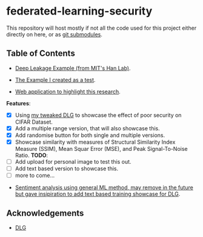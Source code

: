 # federated-learning-security

This repository will host mostly if not all the code used for this project either directly on here, or as [git submodules](https://git-scm.com/book/en/v2/Git-Tools-Submodules).

## Table of Contents

- [Deep Leakage Example (from MIT's Han Lab)](https://github.com/mit-han-lab/dlg).

- [The Example I created as a test](https://github.com/harrysharma1/federated-learning-analysis).

- [Web application to highlight this research](https://github.com/harrysharma1/federated-learning-results).

__Features__:
- [x] Using [my tweaked DLG](https://github.com/harrysharma1/federated-learning-analysis) to showcase the effect of poor security on CIFAR Dataset.
- [x] Add a multiple range version, that will also showcase this.
- [x] Add randomise button for both single and multiple versions.
- [x] Showcase similarity with measures of Structural Similarity Index Measure (SSIM), Mean Squar Error (MSE), and Peak Signal-To-Noise Ratio.
__TODO__:
- [ ] Add upload for personal image to test this out.
- [ ] Add text based version to showcase this.
- [ ] more to come...

- [Sentiment analysis using general ML method, may remove in the future but gave insipiration to add text based training showcase for DLG](https://github.com/harrysharma1/sentiment-analysis).

## Acknowledgements

- [DLG](https://github.com/mit-han-lab/dlg)